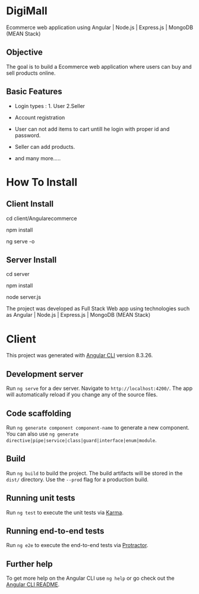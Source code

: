 # DigiMall
Ecommerce web application using Angular | Node.js | Express.js | MongoDB (MEAN Stack)

## Objective
The goal is to build a Ecommerce web application where users can buy and sell products online.

## Basic Features 

* Login types : 1. User 2.Seller

* Account registration

* User can not add items to cart untill he login with proper id and password.

* Seller can add products.

* and many more.....


# How To Install 
## Client Install

cd client/Angularecommerce

npm install

ng serve -o

## Server Install

cd server

npm install

node server.js



The project was developed as Full Stack Web app using technologies such as Angular | Node.js | Express.js | MongoDB (MEAN Stack)

# Client

This project was generated with [Angular CLI](https://github.com/angular/angular-cli) version 8.3.26.

## Development server

Run `ng serve` for a dev server. Navigate to `http://localhost:4200/`. The app will automatically reload if you change any of the source files.

## Code scaffolding

Run `ng generate component component-name` to generate a new component. You can also use `ng generate directive|pipe|service|class|guard|interface|enum|module`.

## Build

Run `ng build` to build the project. The build artifacts will be stored in the `dist/` directory. Use the `--prod` flag for a production build.

## Running unit tests

Run `ng test` to execute the unit tests via [Karma](https://karma-runner.github.io).

## Running end-to-end tests

Run `ng e2e` to execute the end-to-end tests via [Protractor](http://www.protractortest.org/).

## Further help

To get more help on the Angular CLI use `ng help` or go check out the [Angular CLI README](https://github.com/angular/angular-cli/blob/master/README.md).





